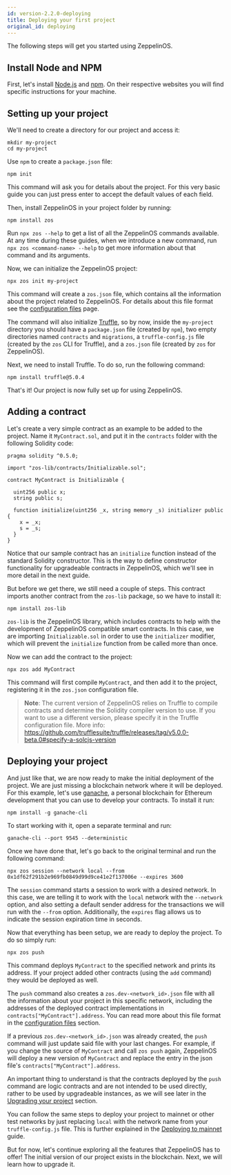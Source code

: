 ```yaml
---
id: version-2.2.0-deploying
title: Deploying your first project
original_id: deploying
---
```


The following steps will get you started using ZeppelinOS.

## Install Node and NPM

First, let's install [Node.js](http://nodejs.org/) and
[npm](https://npmjs.com/). On their
respective websites you will find specific instructions for your machine.

## Setting up your project

We'll need to create a directory for our project and access it:

```console
mkdir my-project
cd my-project
```

Use `npm` to create a `package.json` file:

```console
npm init
```

This command will ask you for details about the project. For this very basic
guide you can just press enter to accept the default values of each field.

Then, install ZeppelinOS in your project folder by running:

```console
npm install zos
```

Run `npx zos --help` to get a list of all the ZeppelinOS commands available. At any time
during these guides, when we introduce a new command, run
`npx zos <command-name> --help` to get more information about that command and
its arguments.

Now, we can initialize the ZeppelinOS project:

```console
npx zos init my-project
```

This command will create a `zos.json` file, which contains all the information
about the project related to ZeppelinOS. For details about this file format see the
[configuration files](configuration.md#zosjson) page.

The command will also initialize [Truffle](https://truffleframework.com/), so
by now, inside the `my-project` directory you should have a `package.json` file
(created by `npm`), two empty directories named `contracts` and `migrations`,
a `truffle-config.js` file (created by the `zos` CLI for Truffle), and a
`zos.json` file (created by `zos` for ZeppelinOS).

Next, we need to install Truffle. To do so, run the following command:

```console
npm install truffle@5.0.4
```

That's it! Our project is now fully set up for using ZeppelinOS.

## Adding a contract

Let's create a very simple contract as an example to be added to the project.
Name it `MyContract.sol`, and put it in the `contracts` folder with the
following Solidity code:

```solidity
pragma solidity ^0.5.0;

import "zos-lib/contracts/Initializable.sol";

contract MyContract is Initializable {

  uint256 public x;
  string public s;

  function initialize(uint256 _x, string memory _s) initializer public {
    x = _x;
    s = _s;
  }
}
```

Notice that our sample contract has an `initialize` function instead of the
standard Solidity constructor. This is the way to define constructor
functionality for upgradeable contracts in ZeppelinOS, which we'll see in
more detail in the next guide.

But before we get there, we still need a couple of steps. This contract
imports another contract from the `zos-lib` package, so we have to install it:

```console
npm install zos-lib
```

`zos-lib` is the ZeppelinOS library, which includes contracts to help with the
development of ZeppelinOS compatible smart contracts. In this case, we are importing
`Initializable.sol` in order to use the `initializer` modifier, which will
prevent the `initialize` function from be called more than once.

Now we can add the contract to the project:

```console
npx zos add MyContract
```

This command will first compile `MyContract`, and then add it to the
project, registering it in the `zos.json` configuration file.

> **Note**: The current version of ZeppelinOS relies on Truffle to compile contracts and
> determine the Solidity compiler version to use. If you want to use a different version, please specify it
> in the Truffle configuration file.
> More info:
> https://github.com/trufflesuite/truffle/releases/tag/v5.0.0-beta.0#specify-a-solcjs-version

## Deploying your project

And just like that, we are now ready to make the initial deployment of the
project. We are just missing a blockchain network where it will be deployed.
For this example, let's use [ganache](https://truffleframework.com/docs/ganache/quickstart),
a personal blockchain for Ethereum development that you can use to develop
your contracts. To install it run:

```console
npm install -g ganache-cli
```

To start working with it, open a separate terminal and run:

```console
ganache-cli --port 9545 --deterministic
```

Once we have done that, let's go back to the original terminal and
run the following command:

```console
npx zos session --network local --from 0x1df62f291b2e969fb0849d99d9ce41e2f137006e --expires 3600
```

The `session` command starts a session to work with a desired network.
In this case, we are telling it to work with the `local` network with the
`--network` option, and also setting a default sender address for the
transactions we will run with the `--from` option. Additionally, the
`expires` flag allows us to indicate the session expiration time in seconds.

Now that everything has been setup, we are ready to deploy the project.
To do so simply run:

```console
npx zos push
```

This command deploys `MyContract` to the specified network and prints its
address. If your project added other
contracts (using the `add` command) they would be deployed as well.

The `push` command also creates a `zos.dev-<network_id>.json` file with all the
information about your project in this specific network, including the addresses of the
deployed contract implementations in `contracts["MyContract"].address`.
You can read more about this file format in the
[configuration files](configuration.md#zos-network-json) section.

If a previous `zos.dev-<network_id>.json` was already created, the `push`
command will just update said file with your last changes. For example, if you
change the source of `MyContract` and call `zos push` again,
ZeppelinOS will deploy a new version of `MyContract`
and replace the entry in the json file's `contracts["MyContract"].address`.

An important thing
to understand is that the contracts deployed by the `push` command are logic contracts and are not intended to be used directly, rather to be used by
upgradeable instances, as we will see later in the
[Upgrading your project](https://docs.zeppelinos.org/docs/upgrading.html) section.

You can follow the same steps to deploy your project to mainnet or other test
networks by just replacing `local` with the network name from your
`truffle-config.js` file. This is further explained in the
[Deploying to mainnet](mainnet) guide.

But for now, let's continue exploring all the features that ZeppelinOS has to offer! The initial
version of our project exists in the blockchain. Next, we will learn how to
upgrade it.
